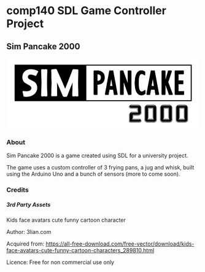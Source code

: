 # comp140 SDL Game Controller Project
## Sim Pancake 2000

![fdsa](PancakeSim\Sprites\SimPancake_2000.png)

### About
Sim Pancake 2000 is a game created using SDL for a university project.

The game uses a custom controller of 3 frying pans, a jug and whisk, built using the Arduino Uno 
and a bunch of sensors (more to come soon).




### Credits

##### 3rd Party Assets 

Kids face avatars cute funny cartoon character

Author: 3lian.com 

Acquired from: https://all-free-download.com/free-vector/download/kids-face-avatars-cute-funny-cartoon-characters_289810.html

Licence: Free for non commercial use only
